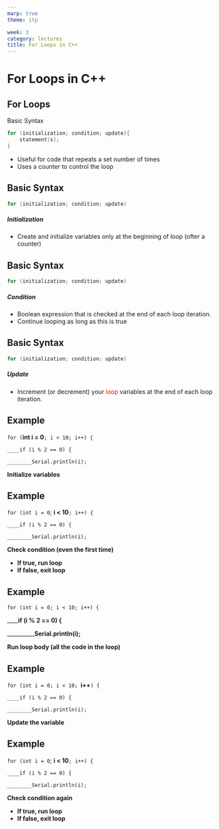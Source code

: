 ```yaml
---
marp: true
theme: itp

week: 3
category: lectures
title: For Loops in C++
---
```


<!-- headingDivider: 2 -->

# For Loops in C++

## For Loops

Basic Syntax

```c++
for (initialization; condition; update){
	statement(s);
}
```

* Useful for code that repeats a set number of times
* Uses a counter to control the loop


## Basic Syntax

```c++
for (initialization; condition; update)
```

##### Initialization

* Create and initialize variables only at the beginning of loop (ofter a counter)

## Basic Syntax

```c++
for (initialization; condition; update)
```

##### Condition

* Boolean expression that is checked at the end of each loop iteration.
* Continue looping as long as this is true

## Basic Syntax

```c++
for (initialization; condition; update)
```

##### Update

* Increment (or decrement) your <span style="color:red">loop</span> variables at the end of each loop iteration.

## Example
`for (`**int i = 0**`; i < 10; i++) {`

`____if (i % 2 == 0) {`

`________Serial.println(i);
`



**Initialize variables**

## Example

`for (int i = 0`; **i < 10**`; i++) {`

`____if (i % 2 == 0) {`

`________Serial.println(i);
`



**Check condition (even the first time)**

* **If true, run loop**
* **If false, exit loop**

## Example

`for (int i = 0; i < 10; i++) {`

____**if (i % 2 == 0) {**

__________**Serial.println(i);**



**Run loop body (all the code in the loop)**

## Example

`for (int i = 0; i < 10; `**i++**`) {`

`____if (i % 2 == 0) {`

`________Serial.println(i);
`




**Update the variable**

## Example

`for (int i = 0`; **i < 10**`; i++) {`

`____if (i % 2 == 0) {`

`________Serial.println(i);
`



**Check condition again**

* **If true, run loop**
* **If false, exit loop**